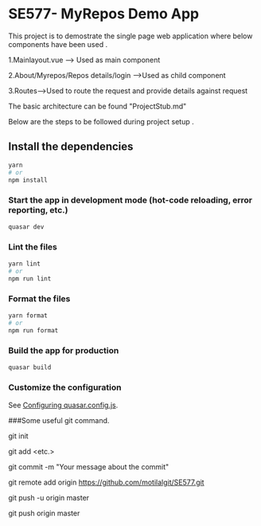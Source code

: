 # SE577- MyRepos Demo App 

This project is to demostrate the single page web application where below components have been used .

1.Mainlayout.vue --> Used as main component 

2.About/Myrepos/Repos details/login -->Used as child component

3.Routes-->Used to route the request and provide details against request

The basic architecture can be found "ProjectStub.md"



Below are the steps to be followed during project setup .

## Install the dependencies
```bash
yarn
# or
npm install
```

### Start the app in development mode (hot-code reloading, error reporting, etc.)
```bash
quasar dev
```


### Lint the files
```bash
yarn lint
# or
npm run lint
```


### Format the files
```bash
yarn format
# or
npm run format
```



### Build the app for production
```bash
quasar build
```

### Customize the configuration
See [Configuring quasar.config.js](https://v2.quasar.dev/quasar-cli-webpack/quasar-config-js).


###Some useful git command.

git init

git add <folder1> <folder2> <etc.>
  
git commit -m "Your message about the commit"
  
git remote add origin https://github.com/motilalgit/SE577.git
  
git push -u origin master
  
git push origin master
  



